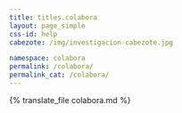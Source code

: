 ```yaml
---
title: titles.colabora
layout: page_simple
css-id: help
cabezote: /img/investigacion-cabezote.jpg

namespace: colabora
permalink: /colabora/
permalink_cat: /colabora/
---
```

{% translate_file colabora.md %}
